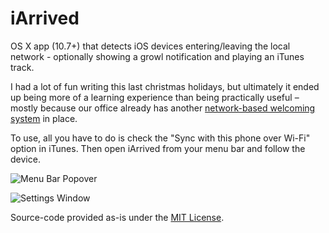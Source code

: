 iArrived
========

OS X app (10.7+) that detects iOS devices entering/leaving the local network - optionally showing a growl notification and playing an iTunes track.

I had a lot of fun writing this last christmas holidays, but ultimately it ended up being more of a learning experience than being practically useful – mostly because our office already has another [network-based welcoming system](http://blog.xk72.com/post/13313246225/the-coolest-thing-ever) in place.

To use, all you have to do is check the "Sync with this phone over Wi-Fi" option in iTunes. Then open iArrived from your menu bar and follow the device.

![Menu Bar Popover](https://raw.github.com/ryanmaxwell/iArrived/screenshots/MenuBar.png "Menu Bar Popover")

![Settings Window](https://raw.github.com/ryanmaxwell/iArrived/screenshots/Settings.png "Settings Window")

Source-code provided as-is under the [MIT License](http://opensource.org/licenses/mit-license.php).